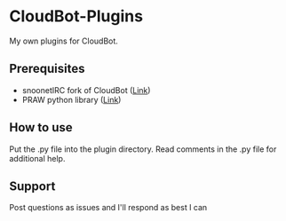 # CloudBot-Plugins
My own plugins for CloudBot.

## Prerequisites
* snoonetIRC fork of CloudBot ([Link](https://github.com/snoonetIRC/CloudBot))
* PRAW python library ([Link](https://praw.readthedocs.io))

## How to use
Put the .py file into the plugin directory. Read comments in the .py file for additional help.

## Support
Post questions as issues and I'll respond as best I can
